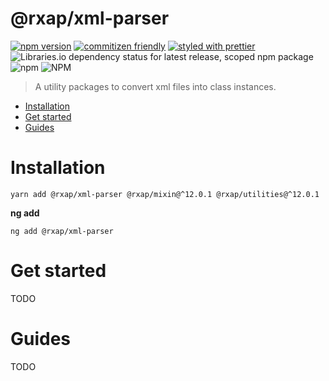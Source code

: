 @rxap/xml-parser
======

[![npm version](https://img.shields.io/npm/v/@rxap/xml-parser?style=flat-square)](https://www.npmjs.com/package/@rxap/xml-parser)
[![commitizen friendly](https://img.shields.io/badge/commitizen-friendly-brightgreen.svg?style=flat-square)](https://commitizen.github.io/cz-cli/)
[![styled with prettier](https://img.shields.io/badge/styled_with-prettier-ff69b4.svg?style=flat-square)](https://github.com/prettier/prettier)
![Libraries.io dependency status for latest release, scoped npm package](https://img.shields.io/librariesio/release/npm/@rxap/xml-parser)
![npm](https://img.shields.io/npm/dm/@rxap/xml-parser)
![NPM](https://img.shields.io/npm/l/@rxap/xml-parser)

> A utility packages to convert xml files into class instances.

- [Installation](#installation)
- [Get started](#get-started)
- [Guides](#guides)

# Installation

```
yarn add @rxap/xml-parser @rxap/mixin@^12.0.1 @rxap/utilities@^12.0.1 
```

**ng add**

```
ng add @rxap/xml-parser
```

# Get started

TODO

# Guides

TODO


